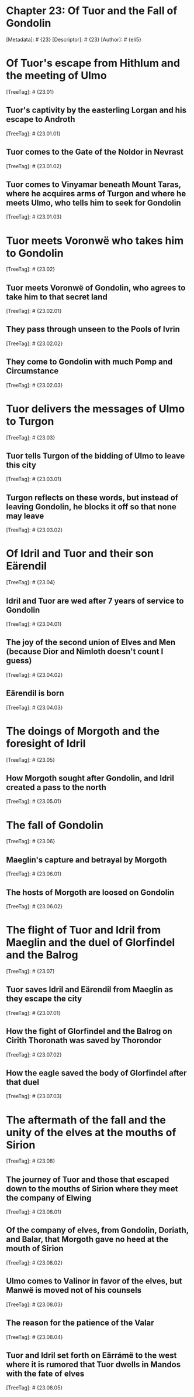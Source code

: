 # Chapter 23: Of Tuor and the Fall of Gondolin
[Metadata]: # {23}
[Descriptor]: # {23}
[Author]: # {eli5}
#  Of Tuor's escape from Hithlum and the meeting of Ulmo
[TreeTag]: # {23.01}
##  Tuor's captivity by the easterling Lorgan and his escape to Androth
[TreeTag]: # {23.01.01}
##  Tuor comes to the Gate of the Noldor in Nevrast
[TreeTag]: # {23.01.02}
##  Tuor comes to Vinyamar beneath Mount Taras, where he acquires arms of Turgon and where he meets Ulmo, who tells him to seek for Gondolin
[TreeTag]: # {23.01.03}
#  Tuor meets Voronwë who takes him to Gondolin
[TreeTag]: # {23.02}
##  Tuor meets Voronwë of Gondolin, who agrees to take him to that secret land
[TreeTag]: # {23.02.01}
##  They pass through unseen to the Pools of Ivrin
[TreeTag]: # {23.02.02}
##  They come to Gondolin with much Pomp and Circumstance
[TreeTag]: # {23.02.03}
#  Tuor delivers the messages of Ulmo to Turgon
[TreeTag]: # {23.03}
##  Tuor tells Turgon of the bidding of Ulmo to leave this city
[TreeTag]: # {23.03.01}
##  Turgon reflects on these words, but instead of leaving Gondolin, he blocks it off so that none may leave
[TreeTag]: # {23.03.02}
#  Of Idril and Tuor and their son Eärendil
[TreeTag]: # {23.04}
##  Idril and Tuor are wed after 7 years of service to Gondolin
[TreeTag]: # {23.04.01}
##  The joy of the second union of Elves and Men (because Dior and Nimloth doesn't count I guess)
[TreeTag]: # {23.04.02}
##  Eärendil is born
[TreeTag]: # {23.04.03}
#  The doings of Morgoth and the foresight of Idril
[TreeTag]: # {23.05}
##  How Morgoth sought after Gondolin, and Idril created a pass to the north
[TreeTag]: # {23.05.01}
#  The fall of Gondolin
[TreeTag]: # {23.06}
##  Maeglin's capture and betrayal by Morgoth
[TreeTag]: # {23.06.01}
##  The hosts of Morgoth are loosed on Gondolin
[TreeTag]: # {23.06.02}
#  The flight of Tuor and Idril from Maeglin and the duel of Glorfindel and the Balrog
[TreeTag]: # {23.07}
##  Tuor saves Idril and Eärendil from Maeglin as they escape the city
[TreeTag]: # {23.07.01}
##  How the fight of Glorfindel and the Balrog on Cirith Thoronath was saved by Thorondor
[TreeTag]: # {23.07.02}
##  How the eagle saved the body of Glorfindel after that duel
[TreeTag]: # {23.07.03}
#  The aftermath of the fall and the unity of the elves at the mouths of Sirion
[TreeTag]: # {23.08}
##  The journey of Tuor and those that escaped down to the mouths of Sirion where they meet the company of Elwing
[TreeTag]: # {23.08.01}
##  Of the company of elves, from Gondolin, Doriath, and Balar, that Morgoth gave no heed at the mouth of Sirion
[TreeTag]: # {23.08.02}
##  Ulmo comes to Valinor in favor of the elves, but Manwë is moved not of his counsels
[TreeTag]: # {23.08.03}
##  The reason for the patience of the Valar
[TreeTag]: # {23.08.04}
##  Tuor and Idril set forth on Eärrámë to the west where it is rumored that Tuor dwells in Mandos with the fate of elves
[TreeTag]: # {23.08.05}
